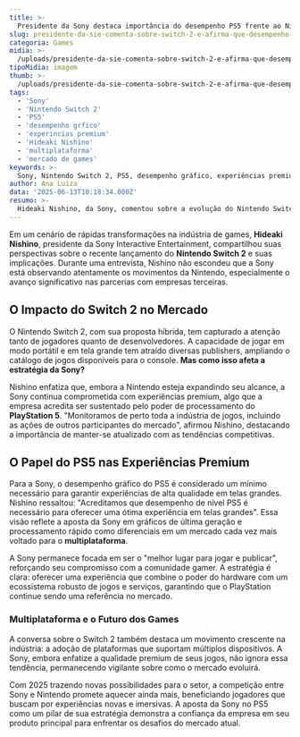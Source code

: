 ```yaml
---
title: >-
  Presidente da Sony destaca importância do desempenho PS5 frente ao Nintendo Switch 2
slug: presidente-da-sie-comenta-sobre-switch-2-e-afirma-que-desempenho-de-nivel-ps5-e-essencial-para-telas-grandes
categoria: Games
midia: >-
  /uploads/presidente-da-sie-comenta-sobre-switch-2-e-afirma-que-desempenho-de-nivel-ps5-e-essencial-para-telas-grandes-thumb.webp
tipoMidia: imagem
thumb: >-
  /uploads/presidente-da-sie-comenta-sobre-switch-2-e-afirma-que-desempenho-de-nivel-ps5-e-essencial-para-telas-grandes-thumb.webp
tags:
  - 'Sony'
  - 'Nintendo Switch 2'
  - 'PS5'
  - 'desempenho grfico'
  - 'experincias premium'
  - 'Hideaki Nishino'
  - 'multiplataforma'
  - 'mercado de games'
keywords: >-
  Sony, Nintendo Switch 2, PS5, desempenho gráfico, experiências premium, Hideaki Nishino, multiplataforma, mercado de games
author: Ana Luiza
data: '2025-06-13T10:18:34.000Z'
resumo: >-
  Hideaki Nishino, da Sony, comentou sobre a evolução do Nintendo Switch 2 e a importância do desempenho gráfico do PS5 para experiências premium em telas grandes.
---
```


Em um cenário de rápidas transformações na indústria de games, **Hideaki Nishino**, presidente da Sony Interactive Entertainment, compartilhou suas perspectivas sobre o recente lançamento do **Nintendo Switch 2** e suas implicações. Durante uma entrevista, Nishino não escondeu que a Sony está observando atentamente os movimentos da Nintendo, especialmente o avanço significativo nas parcerias com empresas terceiras.

## O Impacto do Switch 2 no Mercado

O Nintendo Switch 2, com sua proposta híbrida, tem capturado a atenção tanto de jogadores quanto de desenvolvedores. A capacidade de jogar em modo portátil e em tela grande tem atraído diversas publishers, ampliando o catálogo de jogos disponíveis para o console. **Mas como isso afeta a estratégia da Sony?**

Nishino enfatiza que, embora a Nintendo esteja expandindo seu alcance, a Sony continua comprometida com experiências premium, algo que a empresa acredita ser sustentado pelo poder de processamento do **PlayStation 5**. "Monitoramos de perto toda a indústria de jogos, incluindo as ações de outros participantes do mercado", afirmou Nishino, destacando a importância de manter-se atualizado com as tendências competitivas.

## O Papel do PS5 nas Experiências Premium

Para a Sony, o desempenho gráfico do PS5 é considerado um mínimo necessário para garantir experiências de alta qualidade em telas grandes. Nishino ressaltou: "Acreditamos que desempenho de nível PS5 é necessário para oferecer uma ótima experiência em telas grandes". Essa visão reflete a aposta da Sony em gráficos de última geração e processamento rápido como diferenciais em um mercado cada vez mais voltado para o **multiplataforma**.

A Sony permanece focada em ser o "melhor lugar para jogar e publicar", reforçando seu compromisso com a comunidade gamer. A estratégia é clara: oferecer uma experiência que combine o poder do hardware com um ecossistema robusto de jogos e serviços, garantindo que o PlayStation continue sendo uma referência no mercado.

### Multiplataforma e o Futuro dos Games

A conversa sobre o Switch 2 também destaca um movimento crescente na indústria: a adoção de plataformas que suportam múltiplos dispositivos. A Sony, embora enfatize a qualidade premium de seus jogos, não ignora essa tendência, permanecendo vigilante sobre como o mercado evoluirá.

Com 2025 trazendo novas possibilidades para o setor, a competição entre Sony e Nintendo promete aquecer ainda mais, beneficiando jogadores que buscam por experiências novas e imersivas. A aposta da Sony no PS5 como um pilar de sua estratégia demonstra a confiança da empresa em seu produto principal para enfrentar os desafios do mercado atual.